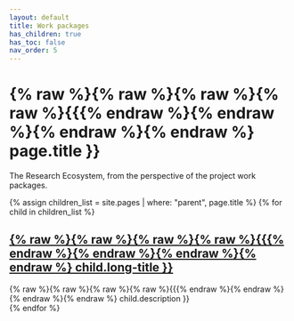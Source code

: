 ```yaml
---
layout: default
title: Work packages
has_children: true
has_toc: false
nav_order: 5
---
```


# {% raw %}{% raw %}{% raw %}{% raw %}{{{% endraw %}{% endraw %}{% endraw %}{% endraw %} page.title }}

The Research Ecosystem, from the perspective of the project work packages.


{% assign children_list = site.pages | where: "parent", page.title %}
{% for child in children_list %}
<div class="wrkpckg">
<h2><a href="{% raw %}{% raw %}{% raw %}{% raw %}{{{% endraw %}{% endraw %}{% endraw %}{% endraw %} child.url | absolute_url }}">{% raw %}{% raw %}{% raw %}{% raw %}{{{% endraw %}{% endraw %}{% endraw %}{% endraw %} child.long-title }}</a></h2>
{% raw %}{% raw %}{% raw %}{% raw %}{{{% endraw %}{% endraw %}{% endraw %}{% endraw %} child.description }}
</div>
{% endfor %}



